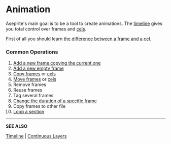 # Animation

Aseprite's main goal is to be a tool to create animations. The
[timeline](timeline.md) gives you total control over frames and
[cels](cel.md).

First of all you should learn
[the difference between a frame and a cel](cel.md).

### Common Operations

1. [Add a new frame copying the current one](new-frame.md)
1. [Add a new empty frame](new-frame.md#new-empty-frame)
1. [Copy frames](copy-frames.md) or [cels](copy-cels.md)
1. [Move frames](move-frames.md) or [cels](move-cels.md)
1. Remove frames
1. Reuse frames
1. Tag several frames
1. [Change the duration of a specific frame](frame-duration.md)
1. Copy frames to other file
1. [Loop a section](loop.md)

---

**SEE ALSO**

[Timeline](timeline.md) |
[Continuous Layers](continuous-layers.md)
